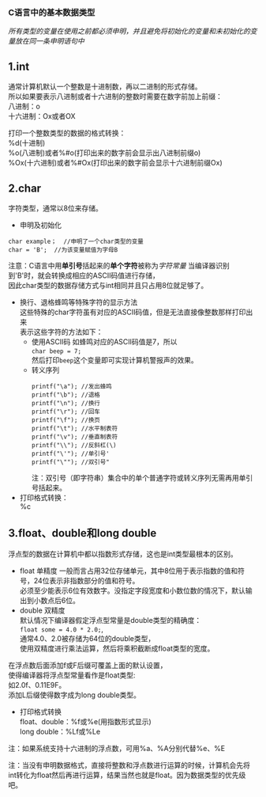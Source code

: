 ### C语言中的基本数据类型

*所有类型的变量在使用之前都必须申明，并且避免将初始化的变量和未初始化的变量放在同一条申明语句中*

## 1.int
通常计算机默认一个整数是十进制数，再以二进制的形式存储。  
所以如果要表示八进制或者十六进制的整数时需要在数字前加上前缀：  
八进制：o  
十六进制：Ox或者OX  

打印一个整数类型的数据的格式转换：  
%d(十进制)  
%o(八进制)或者%#o(打印出来的数字前会显示出八进制前缀o)      
%Ox(十六进制)或者%#Ox(打印出来的数字前会显示十六进制前缀Ox)  

## 2.char
字符类型，通常以8位来存储。  
- 申明及初始化  
```
char example；  //申明了一个char类型的变量  
char = 'B';  //为该变量赋值为字母B
```  

注意：C语言中用**单引号**括起来的**单个字符**被称为*字符常量* 
当编译器识别到'B'时，就会转换成相应的ASCII码值进行存储，  
因此char类型的数据存储方式与int相同并且只占用8位就足够了。  

- 换行、退格蜂鸣等特殊字符的显示方法  
这些特殊的char字符虽有对应的ASCII码值，但是无法直接像整数那样打印出来  
表示这些字符的方法如下：  
    - 使用ASCII码
		如蜂鸣对应的ASCII码值是7，所以  
		`char beep = 7;`  
		然后打印`beep`这个变量即可实现计算机警报声的效果。  
	- 转义序列
		```
		printf("\a"); //发出蜂鸣
		printf("\b"); //退格
		printf("\n"); //换行
		printf("\r"); //回车
		printf("\f"); //换页
		printf("\t"); //水平制表符
		printf("\v"); //垂直制表符
		printf("\\"); //反斜杠(\)
		printf("\'"); //单引号'
		printf("\""); //双引号"
		``` 
		注：双引号（即字符串）集合中的单个普通字符或转义序列无需再用单引号括起来。  
- 打印格式转换：  
%c  

## 3.float、double和long double
浮点型的数据在计算机中都以指数形式存储，这也是int类型最根本的区别。  
- float 单精度
一般而言占用32位存储单元，其中8位用于表示指数的值和符号，24位表示非指数部分的值和符号。  
必须至少能表示6位有效数字。没指定字段宽度和小数位数的情况下，默认输出到小数点后6位。  
- double 双精度  
默认情况下编译器假定浮点型常量是double类型的精确度：  
`float some = 4.0 * 2.0;`,  
通常4.0、2.0被存储为64位的double类型，  
使用双精度进行乘法运算，然后将乘积截断成float类型的宽度。  

在浮点数后面添加f或F后缀可覆盖上面的默认设置，  
使得编译器将浮点型常量看作是float类型:     
如2.0f、0.11E9F。  
添加L后缀使得数字成为long double类型。  

- 打印格式转换  
float、double：%f或%e(用指数形式显示)  
long double：%Lf或%Le  

注：如果系统支持十六进制的浮点数，可用%a、%A分别代替%e、%E  

注：当没有申明数据格式，直接将整数和浮点数进行运算的时候，计算机会先将int转化为float然后再进行运算，结果当然也就是float。因为数据类型的优先级吧。



